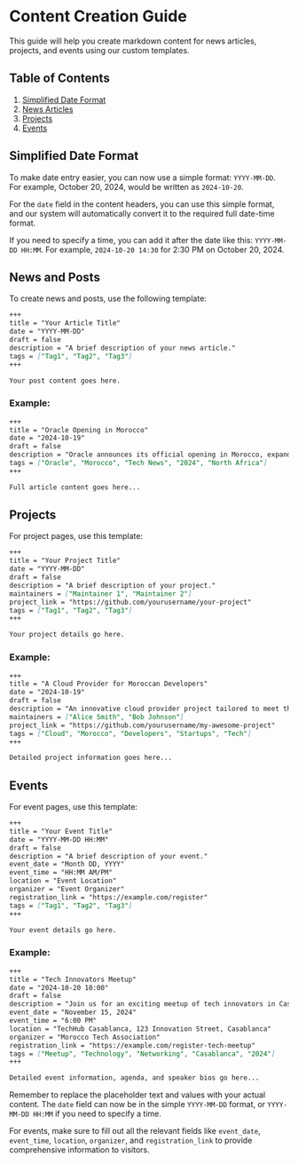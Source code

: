# Content Creation Guide

This guide will help you create markdown content for news articles, projects, and events using our custom templates.

## Table of Contents
1. [Simplified Date Format](#simplified-date-format)
2. [News Articles](#news-articles)
3. [Projects](#projects)
4. [Events](#events)

## Simplified Date Format

To make date entry easier, you can now use a simple format: `YYYY-MM-DD`. For example, October 20, 2024, would be written as `2024-10-20`.

For the `date` field in the content headers, you can use this simple format, and our system will automatically convert it to the required full date-time format.

If you need to specify a time, you can add it after the date like this: `YYYY-MM-DD HH:MM`. For example, `2024-10-20 14:30` for 2:30 PM on October 20, 2024.

## News and Posts

To create news and  posts, use the following template:

```markdown
+++
title = "Your Article Title"
date = "YYYY-MM-DD"
draft = false
description = "A brief description of your news article."
tags = ["Tag1", "Tag2", "Tag3"]
+++

Your post content goes here.
```

### Example:

```markdown
+++
title = "Oracle Opening in Morocco"
date = "2024-10-19"
draft = false
description = "Oracle announces its official opening in Morocco, expanding its footprint in North Africa. This move is set to boost the tech ecosystem in the region and provide new opportunities for local talent."
tags = ["Oracle", "Morocco", "Tech News", "2024", "North Africa"]
+++

Full article content goes here...
```

## Projects

For project pages, use this template:

```markdown
+++
title = "Your Project Title"
date = "YYYY-MM-DD"
draft = false
description = "A brief description of your project."
maintainers = ["Maintainer 1", "Maintainer 2"]
project_link = "https://github.com/yourusername/your-project"
tags = ["Tag1", "Tag2", "Tag3"]
+++

Your project details go here.
```

### Example:

```markdown
+++
title = "A Cloud Provider for Moroccan Developers"
date = "2024-10-19"
draft = false
description = "An innovative cloud provider project tailored to meet the unique needs of Moroccan developers and startups."
maintainers = ["Alice Smith", "Bob Johnson"]
project_link = "https://github.com/yourusername/my-awesome-project"
tags = ["Cloud", "Morocco", "Developers", "Startups", "Tech"]
+++

Detailed project information goes here...
```

## Events

For event pages, use this template:

```markdown
+++
title = "Your Event Title"
date = "YYYY-MM-DD HH:MM"
draft = false
description = "A brief description of your event."
event_date = "Month DD, YYYY"
event_time = "HH:MM AM/PM"
location = "Event Location"
organizer = "Event Organizer"
registration_link = "https://example.com/register"
tags = ["Tag1", "Tag2", "Tag3"]
+++

Your event details go here.
```

### Example:

```markdown
+++
title = "Tech Innovators Meetup"
date = "2024-10-20 10:00"
draft = false
description = "Join us for an exciting meetup of tech innovators in Casablanca. Network with like-minded professionals and learn about the latest trends in technology."
event_date = "November 15, 2024"
event_time = "6:00 PM"
location = "TechHub Casablanca, 123 Innovation Street, Casablanca"
organizer = "Morocco Tech Association"
registration_link = "https://example.com/register-tech-meetup"
tags = ["Meetup", "Technology", "Networking", "Casablanca", "2024"]
+++

Detailed event information, agenda, and speaker bios go here...
```

Remember to replace the placeholder text and values with your actual content. The `date` field can now be in the simple `YYYY-MM-DD` format, or `YYYY-MM-DD HH:MM` if you need to specify a time.

For events, make sure to fill out all the relevant fields like `event_date`, `event_time`, `location`, `organizer`, and `registration_link` to provide comprehensive information to  visitors.